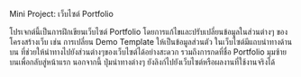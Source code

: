 Mini Project: เว็บไซต์ Portfolio

โปรเจกต์นี้เป็นการฝึกเขียนเว็บไซต์ Portfolio โดยการแก้ไขและปรับเปลี่ยนข้อมูลในส่วนต่างๆ ของโครงสร้างเว็บ เช่น การเปลี่ยน Demo Template ให้เป็นข้อมูลส่วนตัว
ในเว็บไซต์มีแถบนำทางด้านบน ที่ช่วยให้นำทางไปยังส่วนต่างๆของเว็บไซต์ได้อย่างสะดวก รวมถึงการกดที่ชื่อ Portfolio มุมซ้ายบนเพื่อกลับสู่หน้าแรก
นอกจากนี้ ปุ่มนำทางต่างๆ ยังลิงก์ไปยังเว็บไซต์หรือผลงานที่ใช้งานจริงได้

